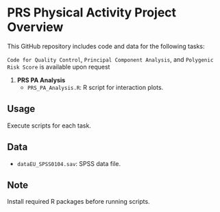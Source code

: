 # PRS Physical Activity Project Overview

This GitHub repository includes code and data for the following tasks:

`Code for Quality Control`, `Principal Component Analysis`, and `Polygenic Risk Score` is available upon request

1. **PRS PA Analysis**
   - `PRS_PA_Analysis.R`: R script for interaction plots.

## Usage

Execute scripts for each task.

## Data
- `dataEU_SPSS0104.sav`: SPSS data file.

## Note
Install required R packages before running scripts.

